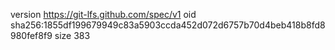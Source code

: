 version https://git-lfs.github.com/spec/v1
oid sha256:1855df199679949c83a5903ccda452d072d6757b70d4beb418b8fd8980fef8f9
size 383

